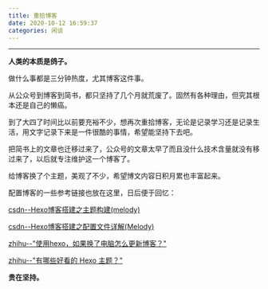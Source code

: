 ```yaml
---
title: 重拾博客
date: 2020-10-12 16:59:37
categories: 闲谈
---
```

---
**人类的本质是鸽子。**
<!--more-->
做什么事都是三分钟热度，尤其博客这件事。

从公众号到博客到简书，都只坚持了几个月就荒废了。固然有各种理由，但究其根本还是自己的懒癌。

到了大四了时间比以前要充裕不少，想再次重拾博客，无论是记录学习还是记录生活，用文字记录下来是一件很酷的事情，希望能坚持下去吧。

把简书上的文章也迁移过来了，公众号的文章太早了而且没什么技术含量就没有移过来了，以后就专注维护这一个博客了。

给博客换了个主题，美观了不少，希望博文内容日积月累也丰富起来。

配置博客的一些参考链接也放在这里，日后便于回忆：

[csdn--Hexo博客搭建之主题构建(melody)](https://yanxml.blog.csdn.net/article/details/102986439)

[csdn--Hexo博客搭建之配置文件详解(Melody)](https://blog.csdn.net/u010416101/article/details/103198952/)

[zhihu--"使用hexo，如果换了电脑怎么更新博客？"](https://www.zhihu.com/question/21193762)

[zhihu--"有哪些好看的 Hexo 主题？"](https://www.zhihu.com/question/24422335)


**贵在坚持。**